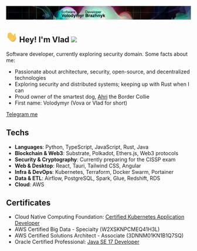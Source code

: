 <img src="https://raw.githubusercontent.com/vovacha/vovacha/master/banner.png" alt="Banner about Volodymyr Brazhnyk">

## <img src="https://raw.githubusercontent.com/ABSphreak/ABSphreak/master/gifs/Hi.gif" height="30px"> Hey! I'm Vlad  <img height="30px" src="https://emojis.slackmojis.com/emojis/images/1531849430/4246/blob-sunglasses.gif?1531849430">
Software developer, currently exploring security domain. Some facts about me:
- Passionate about architecture, security, open-source, and decentralized technologies
- Exploring security and distributed systems; keeping up with Rust when I can
- Proud owner of the smartest dog, [Ahri](https://www.instagram.com/ahristales/) the Border Collie
- First name: Volodymyr (Vova or Vlad for short)

[Telegram me](https://telegram.me/vovacha)

## Techs
- **Languages**: Python, TypeScript, JavaScript, Rust, Java
- **Blockchain & Web3**: Substrate, Polkadot, Ethers.js, Web3 protocols
- **Security & Cryptography**: Currently preparing for the CISSP exam
- **Web & Desktop**: React, Tauri, Tailwind CSS, Angular
- **Infra & DevOps**: Kubernetes, Terraform, Docker Swarm, Portainer
- **Data & ETL**: Airflow, PostgreSQL, Spark, Glue, Redshift, RDS
- **Cloud**: AWS

## Certificates
- Cloud Native Computing Foundation: [Certified Kubernetes Application Developer](https://ti-user-certificates.s3.amazonaws.com/e0df7fbf-a057-42af-8a1f-590912be5460/8c5e0272-2e2f-4c8b-862f-403dee2fd4a3-volodymyr-brazhnyk-8c42c73a-a600-4a96-be0e-9d3dc11da6d6-certificate.pdf)
- AWS Certified Big Data - Specialty (W2XSKNPCMEQ41H3L)
- AWS Certified Solutions Architect - Associate (3DNNM01KN1B1Q7SQ)
- Oracle Certified Professional: [Java SE 17 Developer](https://catalog-education.oracle.com/pls/certview/sharebadge?id=FA07B7C0D0A924EBA90E0961061631E25489ED6FCB48A3DFAD2319E7C60CB26E)

